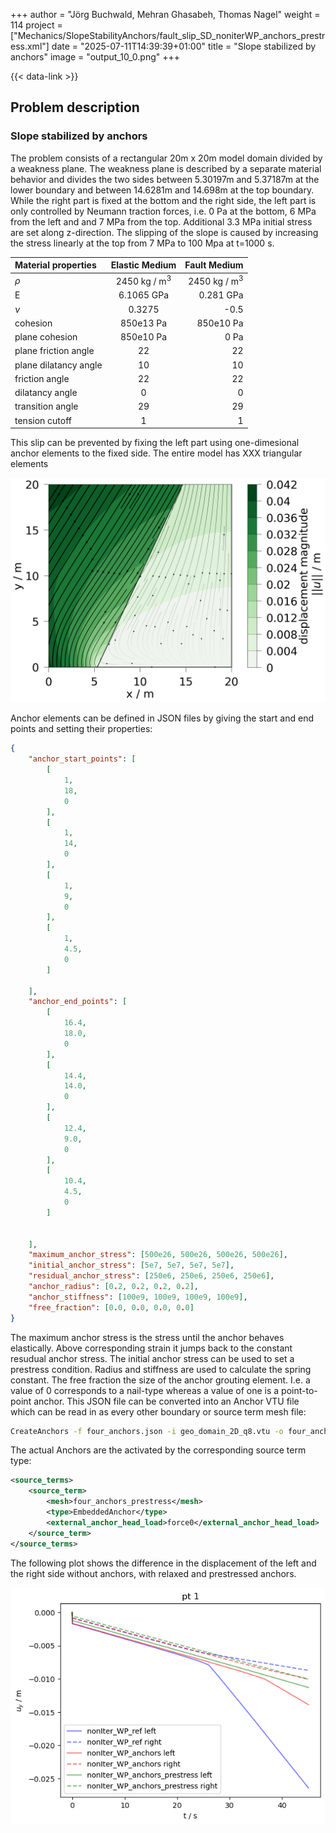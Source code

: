 +++
author = "Jörg Buchwald, Mehran Ghasabeh, Thomas Nagel"
weight = 114
project = ["Mechanics/SlopeStabilityAnchors/fault_slip_SD_noniterWP_anchors_prestress.xml"]
date = "2025-07-11T14:39:39+01:00"
title = "Slope stabilized by anchors"
image = "output_10_0.png"
+++

{{< data-link >}}

## Problem description

### Slope stabilized by anchors

The problem consists of a rectangular 20m x 20m model domain divided by a weakness plane.
The weakness plane is described by a separate material behavior and divides the two sides between 5.30197m and 5.37187m at the lower boundary and between 14.6281m and 14.698m at the top boundary.
While the right part is fixed at the bottom and the right side, the left part is only controlled by Neumann traction forces, i.e. 0 Pa at the bottom, 6 MPa from the left and and 7 MPa from the top. Additional 3.3 MPa initial stress are set along z-direction.
The slipping of the slope is caused by increasing the stress linearly at the top from 7 MPa to 100 Mpa at t=1000 s.

| Material properties  | Elastic Medium   | Fault Medium               |
| :------------------- | :--------------: | -------------------------: |
| $\rho$               | 2450 kg / m$^3$  | 2450 kg / m$^3$            |
| E                    | 6.1065 GPa       | 0.281 GPa                  |
| $\nu$                | 0.3275           | -0.5                       |
| cohesion             | 850e13 Pa        | 850e10 Pa                  |
| plane cohesion       | 850e10 Pa        | 0 Pa                       |
| plane friction angle | 22               | 22                         |
| plane dilatancy angle| 10               | 10                         |
| friction angle       | 22               | 22                         |
| dilatancy angle      | 0                | 0                          |
| transition angle     | 29               | 29                         |
| tension cutoff       | 1                | 1                          |

This slip can be prevented by fixing the left part using one-dimesional anchor elements to the fixed side.
The entire model has XXX triangular elements

![sketch](output_10_0.png)

Anchor elements can be defined in JSON files by giving the start and end points and setting their properties:

```json
{
    "anchor_start_points": [
        [
            1,
            18,
            0
        ],
        [
            1,
            14,
            0
        ],
        [
            1,
            9,
            0
        ],
        [
            1,
            4.5,
            0
        ]

    ],
    "anchor_end_points": [
        [
            16.4,
            18.0,
            0
        ],
        [
            14.4,
            14.0,
            0
        ],
        [
            12.4,
            9.0,
            0
        ],
        [
            10.4,
            4.5,
            0
        ]


    ],
    "maximum_anchor_stress": [500e26, 500e26, 500e26, 500e26],
    "initial_anchor_stress": [5e7, 5e7, 5e7, 5e7],
    "residual_anchor_stress": [250e6, 250e6, 250e6, 250e6],
    "anchor_radius": [0.2, 0.2, 0.2, 0.2],
    "anchor_stiffness": [100e9, 100e9, 100e9, 100e9],
    "free_fraction": [0.0, 0.0, 0.0, 0.0]
}
```

The maximum anchor stress is the stress until the anchor behaves elastically. Above corresponding strain it jumps back to the constant resudual anchor stress.
The initial anchor stress can be used to set a prestress condition. Radius and stiffness are used to calculate the spring constant.
The free fraction the size of the anchor grouting element. I.e. a value of 0 corresponds to a nail-type whereas a value of one is a point-to-point anchor.
This JSON file can be converted into an Anchor VTU file which can be read in as every other boundary or source term mesh file:

```bash
CreateAnchors -f four_anchors.json -i geo_domain_2D_q8.vtu -o four_anchors_prestress.vtu -l all --max-iter 60 --tolerance 1e-13
```

The actual Anchors are the activated by the corresponding source term type:

```xml
<source_terms>
    <source_term>
        <mesh>four_anchors_prestress</mesh>
        <type>EmbeddedAnchor</type>
        <external_anchor_head_load>force0</external_anchor_head_load>
    </source_term>
</source_terms>
```

The following plot shows the difference in the displacement of the left and the right side without anchors, with relaxed and prestressed anchors.

![Displacement Graph](output_19_0.png)
